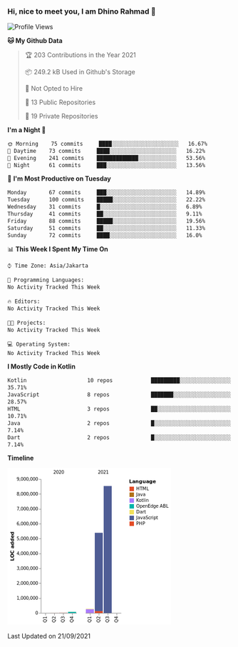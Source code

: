 ### Hi, nice to meet you, I am Dhino Rahmad 👋
<!--START_SECTION:waka-->
![Profile Views](http://img.shields.io/badge/Profile%20Views-19-blue)

**🐱 My Github Data** 

> 🏆 203 Contributions in the Year 2021
 > 
> 📦 249.2 kB Used in Github's Storage 
 > 
> 🚫 Not Opted to Hire
 > 
> 📜 13 Public Repositories 
 > 
> 🔑 19 Private Repositories  
 > 
**I'm a Night 🦉** 

```text
🌞 Morning    75 commits     ████░░░░░░░░░░░░░░░░░░░░░   16.67% 
🌆 Daytime    73 commits     ████░░░░░░░░░░░░░░░░░░░░░   16.22% 
🌃 Evening    241 commits    █████████████░░░░░░░░░░░░   53.56% 
🌙 Night      61 commits     ███░░░░░░░░░░░░░░░░░░░░░░   13.56%

```
📅 **I'm Most Productive on Tuesday** 

```text
Monday       67 commits     ███░░░░░░░░░░░░░░░░░░░░░░   14.89% 
Tuesday      100 commits    █████░░░░░░░░░░░░░░░░░░░░   22.22% 
Wednesday    31 commits     █░░░░░░░░░░░░░░░░░░░░░░░░   6.89% 
Thursday     41 commits     ██░░░░░░░░░░░░░░░░░░░░░░░   9.11% 
Friday       88 commits     █████░░░░░░░░░░░░░░░░░░░░   19.56% 
Saturday     51 commits     ██░░░░░░░░░░░░░░░░░░░░░░░   11.33% 
Sunday       72 commits     ████░░░░░░░░░░░░░░░░░░░░░   16.0%

```


📊 **This Week I Spent My Time On** 

```text
⌚︎ Time Zone: Asia/Jakarta

💬 Programming Languages: 
No Activity Tracked This Week

🔥 Editors: 
No Activity Tracked This Week

🐱‍💻 Projects: 
No Activity Tracked This Week

💻 Operating System: 
No Activity Tracked This Week

```

**I Mostly Code in Kotlin** 

```text
Kotlin                   10 repos            █████████░░░░░░░░░░░░░░░░   35.71% 
JavaScript               8 repos             ███████░░░░░░░░░░░░░░░░░░   28.57% 
HTML                     3 repos             ██░░░░░░░░░░░░░░░░░░░░░░░   10.71% 
Java                     2 repos             █░░░░░░░░░░░░░░░░░░░░░░░░   7.14% 
Dart                     2 repos             █░░░░░░░░░░░░░░░░░░░░░░░░   7.14%

```


**Timeline**

![Chart not found](https://raw.githubusercontent.com/Dhino12/Dhino12/master/charts/bar_graph.png) 


 Last Updated on 21/09/2021
<!--END_SECTION:waka-->
 
